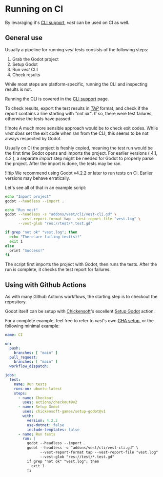 # Running on CI

By levaraging it's [CLI support], *vest* can be used on CI as well.

## General use

Usually a pipeline for running *vest* tests consists of the following steps:

1. Grab the Godot project
1. Setup Godot
1. Run *vest* CLI
1. Check results

While most steps are platform-specific, running the CLI and inspecting results
is not.

Running the CLI is covered in the [CLI support] page.

To check results, export the test results in *[TAP]* format, and check if the
report contains a line starting with *"not ok"*. If so, there were test
failures, otherwise the tests have passed.

!!!note
    A much more sensible approach would be to check exit codes. While *vest*
    *does* set the exit code when ran from the CLI, this seems to be not always
    respected by Godot.

Usually on CI the project is freshly copied, meaning the test run would be the
first time Godot opens and imports the project. For earlier versions ( 4.1, 4.2
), a separate *import* step might be needed for Godot to properly parse the
project. After the import is done, the tests may be ran.

!!!tip
    We recommend using Godot v4.2.2 or later to run tests on CI. Earlier
    versions may behave erratically.

Let's see all of that in an example script:

```sh
echo "Import project"
godot --headless --import .

echo "Run vest"
godot --headless -s "addons/vest/cli/vest-cli.gd" \
      --vest-report-format tap --vest-report-file "vest.log" \
      --vest-glob "res://test/*.test.gd"

if grep "not ok" "vest.log"; then
  echo "There are failing test(s)!"
  exit 1
else
  print "Success!"
fi
```

The script first imports the project with Godot, then runs the tests. After the
run is complete, it checks the test report for failures.

## Using with Github Actions

As with many Github Actions workflows, the starting step is to checkout the
repository.

Godot itself can be setup with [Chickensoft]'s excellent [Setup Godot] action.

For a complete example, feel free to refer to *vest*'s own [GHA setup], or the
following minimal example:

```yaml
name: CI

on:
  push:
    branches: [ "main" ]
  pull_request:
    branches: [ "main" ]
  workflow_dispatch:

jobs:
  test:
    name: Run tests
    runs-on: ubuntu-latest
    steps:
      - name: Checkout 
        uses: actions/checkout@v2
      - name: Setup Godot
        uses: chickensoft-games/setup-godot@v1
        with:
          version: 4.2.2
          use-dotnet: false
          include-templates: false
      - name: Run tests
        run: |
          godot --headless --import .
          godot --headless -s "addons/vest/cli/vest-cli.gd" \
                --vest-report-format tap --vest-report-file "vest.log" \
                --vest-glob "res://test/*.test.gd"
          if grep "not ok" "vest.log"; then
            exit 1
          fi
```


[CLI support]: ./running-from-cli.md
[TAP]: https://testanything.org/
[Chickensoft]: https://chickensoft.games/
[Setup Godot]: https://github.com/chickensoft-games/setup-godot
[GHA setup]: https://github.com/foxssake/vest/blob/main/.github/workflows/ci.yml
